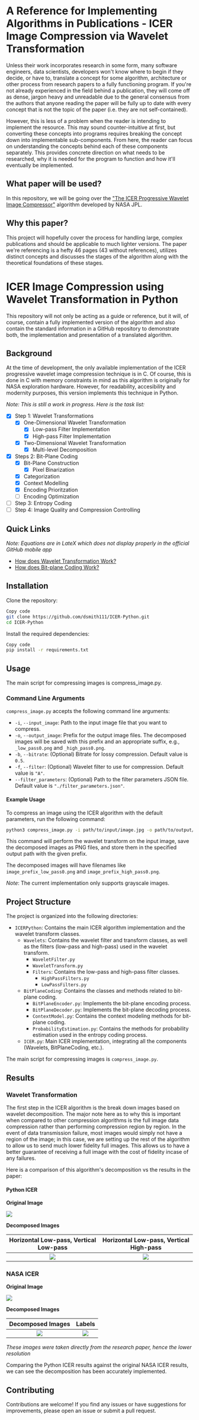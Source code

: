 # A Reference for Implementing Algorithms in Publications - ICER Image Compression via Wavelet Transformation

Unless their work incorporates research in some form, many software engineers, data scientists, developers won't know where to begin if they decide, or have to, translate a concept for some algorithm, architecture or other process from research papers to a fully functioning program. If you're not already experienced in the field behind a publication, they will come off as dense, jargon heavy and unreadable due to the general consensus from the authors that anyone reading the paper will be fully up to date with every concept that is not the topic of the paper (i.e. they are not self-contained). 

However, this is less of a problem when the reader is intending to implement the resource. This may sound counter-intuitive at first, but converting these concepts into programs requires breaking the concept down into implementable sub-components. From here, the reader can focus on understanding the concepts behind each of these components separately. This provides concrete direction on what needs to be researched, why it is needed for the program to function and how it'll eventually be implemented.

## What paper will be used?

In this repository, we will be going over the ["The ICER Progressive Wavelet Image Compressor"](https://ipnpr.jpl.nasa.gov/progress_report/42-155/155J.pdf) algorithm developed by NASA JPL.

## Why this paper?

This project will hopefully cover the process for handling large, complex publications and should be applicable to much lighter versions. The paper we're referencing is a hefty 46 pages (43 without references), utilizes distinct concepts and discusses the stages of the algorithm along with the theoretical foundations of these stages. 

# ICER Image Compression using Wavelet Transformation in Python

This repository will not only be acting as a guide or reference, but it will, of course, contain a fully implemented version of the algorithm and also contain the standard information in a GitHub repository to demonstrate both, the implementation and presentation of a translated algorithm.

## Background
At the time of development, the only available implementation of the ICER progressive wavelet image compression technique is in C. Of course, this is done in C with memory constraints in mind as this algorithm is originally for NASA exploration hardware. However, for readability, accesibility and modernity purposes, this version implements this technique in Python.

_Note: This is still a work in progress. Here is the task list:_

- [x] Step 1: Wavelet Transformations
  - [x] One-Dimensional Wavelet Transformation
    - [x] Low-pass Filter Implementation
    - [x] High-pass Filter Implementation
  - [x] Two-Dimensional Wavelet Transformation
    - [x] Multi-level Decomposition
- [x] Steps 2: Bit-Plane Coding
  - [x] Bit-Plane Construction
    - [x] Pixel Binarization
  - [x] Categorization
  - [x] Context Modelling
  - [x] Encoding Prioritzation
  - [ ] Encoding Optimization
- [ ] Step 3: Entropy Coding
- [ ] Step 4: Image Quality and Compression Controlling

## Quick Links
_Note: Equations are in LateX which does not display properly in the official GitHub mobile app_

- [How does Wavelet Transformation Work?](https://github.com/dsmith111/ICER-Python/blob/master/ICERPython/Wavelets/README.md)
- [How does Bit-plane Coding Work?](https://github.com/dsmith111/ICER-Python/blob/master/ICERPython/BitPlaneCoding/README.md)

## Installation
Clone the repository:

```bash
Copy code
git clone https://github.com/dsmith111/ICER-Python.git
cd ICER-Python
```

Install the required dependencies:
```bash
Copy code
pip install -r requirements.txt
```
## Usage
The main script for compressing images is compress_image.py. 

### Command Line Arguments

`compress_image.py` accepts the following command line arguments:

- `-i`, `--input_image`: Path to the input image file that you want to compress.
- `-o`, `--output_image`: Prefix for the output image files. The decomposed images will be saved with this prefix and an appropriate suffix, e.g., `_low_pass0.png` and `_high_pass0.png`.
- `-b`, `--bitrate`: (Optional) Bitrate for lossy compression. Default value is `0.5`.
- `-f`, `--filter`: (Optional) Wavelet filter to use for compression. Default value is `"A"`.
- `--filter_parameters`: (Optional) Path to the filter parameters JSON file. Default value is `"./filter_parameters.json"`.

#### Example Usage

To compress an image using the ICER algorithm with the default parameters, run the following command:

```bash
python3 compress_image.py -i path/to/input/image.jpg -o path/to/output/image_prefix -f A
```
This command will perform the wavelet transform on the input image, save the decomposed images as PNG files, and store them in the specified output path with the given prefix.

The decomposed images will have filenames like `image_prefix_low_pass0.png` and `image_prefix_high_pass0.png`.

_Note_: The current implementation only supports grayscale images.

## Project Structure
The project is organized into the following directories:

- `ICERPython`: Contains the main ICER algorithm implementation and the wavelet transform classes.
   - `Wavelets`: Contains the wavelet filter and transform classes, as well as the filters (low-pass and high-pass) used in the wavelet transform.
      - `WaveletFilter.py`
      - `WaveletTransform.py`
      - `Filters`: Contains the low-pass and high-pass filter classes.
         - `HighPassFilters.py`
         - `LowPassFilters.py`
   - `BitPlaneCoding`: Contains the classes and methods related to bit-plane coding.
      - `BitPlaneEncoder.py`: Implements the bit-plane encoding process.
      - `BitPlaneDecoder.py`: Implements the bit-plane decoding process.
      - `ContextModel.py`: Contains the context modeling methods for bit-plane coding.
      - `ProbabilityEstimation.py`: Contains the methods for probability estimation used in the entropy coding process.
   - `ICER.py`: Main ICER implementation, integrating all the components (Wavelets, BitPlaneCoding, etc.).


The main script for compressing images is `compress_image.py`.

## Results
### Wavelet Transformation
The first step in the ICER algorithm is the break down images based on wavelet decomposition. The major note here as to why this is important when compared to other compression algorithms is the full image data compression rather than performing compression region by region. In the event of data transmission failure, most images would simply not have a region of the image; in this case, we are setting up the rest of the algorithm to allow us to send much lower fidelity full images. This allows us to have a better guarantee of receiving a full image with the cost of fidelity incase of any failures.

Here is a comparison of this algorithm's decomposition vs the results in the paper:

#### Python ICER

**Original Image**

![](./original_images/rover.jpg)

**Decomposed Images**

Horizontal Low-pass, Vertical Low-pass   |  Horizontal Low-pass, Vertical High-pass
:-------------------------:|:-------------------------:
![](./decomposed_wavelets/A/rover_compressed_low_pass0.png)  |  ![](./decomposed_wavelets/A/rover_compressed_high_pass0.png)

### NASA ICER

**Original Image**

![](./assets/icer-rover.png)

**Decomposed Images**

Decomposed Images  |  Labels
:-------------------------:|:-------------------------:
![](./assets/icer-passes.png)  |  ![](./assets/icer-desc.png)

_These images were taken directly from the research paper, hence the lower resolution_

Comparing the Python ICER results against the original NASA ICER results, we can see the decomposition has been accurately implemented.

## Contributing
Contributions are welcome! If you find any issues or have suggestions for improvements, please open an issue or submit a pull request.
